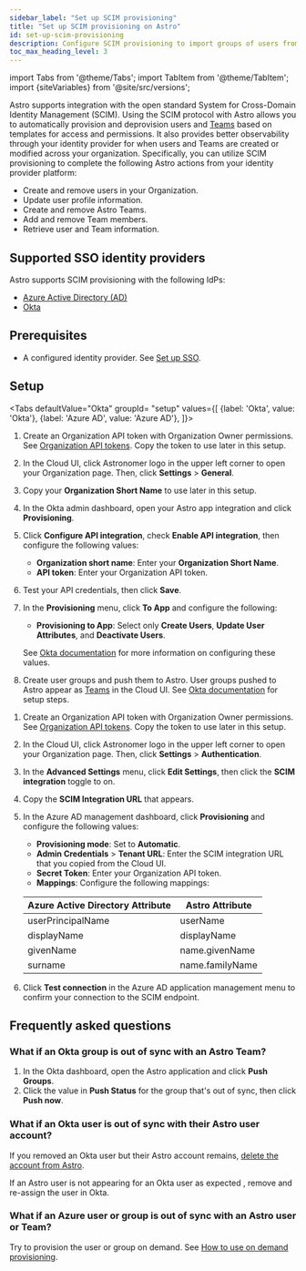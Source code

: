 ```yaml
---
sidebar_label: "Set up SCIM provisioning"
title: "Set up SCIM provisioning on Astro"
id: set-up-scim-provisioning
description: Configure SCIM provisioning to import groups of users from your identity provider to Astro as Teams.
toc_max_heading_level: 3
---
```


import Tabs from '@theme/Tabs';
import TabItem from '@theme/TabItem';
import {siteVariables} from '@site/src/versions';

Astro supports integration with the open standard System for Cross-Domain Identity Management (SCIM). Using the SCIM protocol with Astro allows you to automatically provision and deprovision users and [Teams](manage-teams.md) based on templates for access and permissions. It also provides better observability through your identity provider for when users and Teams are created or modified across your organization. Specifically, you can utilize SCIM provisioning to complete the following Astro actions from your identity provider platform:

- Create and remove users in your Organization.
- Update user profile information.
- Create and remove Astro Teams.
- Add and remove Team members.
- Retrieve user and Team information.

## Supported SSO identity providers

Astro supports SCIM provisioning with the following IdPs:

- [Azure Active Directory (AD)](https://azure.microsoft.com/en-us/services/active-directory/)
- [Okta](https://www.okta.com/)

## Prerequisites

- A configured identity provider. See [Set up SSO](configure-idp.md).

## Setup 

<Tabs
    defaultValue="Okta"
    groupId= "setup"
    values={[
        {label: 'Okta', value: 'Okta'},
        {label: 'Azure AD', value: 'Azure AD'},
    ]}>
<TabItem value="Okta">

1. Create an Organization API token with Organization Owner permissions. See [Organization API tokens](organization-api-tokens.md). Copy the token to use later in this setup.
2. In the Cloud UI, click Astronomer logo in the upper left corner to open your Organization page. Then, click **Settings** > **General**.
3. Copy your **Organization Short Name** to use later in this setup.
4. In the Okta admin dashboard, open your Astro app integration and click **Provisioning**.
5. Click **Configure API integration**, check **Enable API integration**, then configure the following values:

    - **Organization short name**: Enter your **Organization Short Name**.
    - **API token**: Enter your Organization API token.
  
6.  Test your API credentials, then click **Save**.
7.  In the **Provisioning** menu, click **To App** and configure the following:

    - **Provisioning to App**: Select only **Create Users**, **Update User Attributes**, and **Deactivate Users**. 
  
    See [Okta documentation](https://developer.okta.com/docs/guides/scim-provisioning-integration-connect/main/#to-app) for more information on configuring these values.

8.  Create user groups and push them to Astro. User groups pushed to Astro appear as [Teams](manage-teams.md) in the Cloud UI. See [Okta documentation](https://help.okta.com/en-us/Content/Topics/users-groups-profiles/usgp-enable-group-push.htm) for setup steps.

</TabItem>
<TabItem value="Azure AD">

1. Create an Organization API token with Organization Owner permissions. See [Organization API tokens](organization-api-tokens.md). Copy the token to use later in this setup.
2. In the Cloud UI, click Astronomer logo in the upper left corner to open your Organization page. Then, click **Settings** > **Authentication**.
3. In the **Advanced Settings** menu, click **Edit Settings**, then click the **SCIM integration** toggle to on.
4. Copy the **SCIM Integration URL** that appears.
5. In the Azure AD management dashboard, click **Provisioning** and configure the following values:

    - **Provisioning mode**: Set to **Automatic**.
    - **Admin Credentials** > **Tenant URL**: Enter the SCIM integration URL that you copied from the Cloud UI.
    - **Secret Token**: Enter your Organization API token. 
    - **Mappings**: Configure the following mappings:

    | Azure Active Directory Attribute | Astro Attribute |
    | -------------------------------- | --------------- |
    | userPrincipalName                | userName        |
    | displayName                      | displayName     |
    | givenName                        | name.givenName  |
    | surname                          | name.familyName |

6. Click **Test connection** in the Azure AD application management menu to confirm your connection to the SCIM endpoint.

</TabItem>
</Tabs>

## Frequently asked questions

### What if an Okta group is out of sync with an Astro Team?

1. In the Okta dashboard, open the Astro application and click **Push Groups**.
2. Click the value in **Push Status** for the group that's out of sync, then click **Push now**.

### What if an Okta user is out of sync with their Astro user account?

If you removed an Okta user but their Astro account remains, [delete the account from Astro](add-user.md#update-or-remove-an-organization-user).

If an Astro user is not appearing for an Okta user as expected , remove and re-assign the user in Okta.

### What if an Azure user or group is out of sync with an Astro user or Team?

Try to provision the user or group on demand. See [How to use on demand provisioning](https://learn.microsoft.com/en-us/azure/active-directory/app-provisioning/provision-on-demand?pivots=app-provisioning#how-to-use-on-demand-provisioning).
